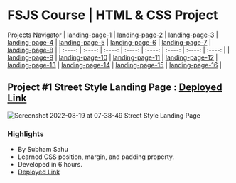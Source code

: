# FSJS Course | HTML & CSS Project

Projects Navigator
| [landing-page-1](https://github.com/sub1120/landing-page-1) | [landing-page-2](https://github.com/sub1120/landing-page-2)  | [landing-page-3](https://github.com/sub1120/landing-page-3) | [landing-page-4](https://github.com/sub1120/landing-page-4)  | [landing-page-5](https://github.com/sub1120/landing-page-5) | [landing-page-6](https://github.com/sub1120/landing-page-6)  | [landing-page-7](https://github.com/sub1120/landing-page-7) | [landing-page-8](https://github.com/sub1120/landing-page-8)  | 
| :----: | :----: | :----: | :----: | :----: | :----: | :----: | :----: |
| [landing-page-9](https://github.com/sub1120/landing-page-9) | [landing-page-10](https://github.com/sub1120/landing-page-10)  | [landing-page-11](https://github.com/sub1120/landing-page-11) | [landing-page-12](https://github.com/sub1120/landing-page-12)  | [landing-page-13](https://github.com/sub1120/landing-page-13) | [landing-page-14](https://github.com/sub1120/landing-page-14)  | [landing-page-15](https://github.com/sub1120/landing-page-15) |  [landing-page-16](https://github.com/sub1120/landing-page-16)   | 

## Project #1 Street Style Landing Page : [Deployed Link](https://elaborate-sunburst-d1a7d3.netlify.app/)
![Screenshot 2022-08-19 at 07-38-49 Street Style Landing Page](https://user-images.githubusercontent.com/43786036/185527199-44a4dc53-32e1-4da1-a1a6-ff37020b22c2.png)

### Highlights
- By Subham Sahu
- Learned CSS position, margin, and padding property.
- Developed in 6 hours.
- [Deployed Link](https://elaborate-sunburst-d1a7d3.netlify.app/)
